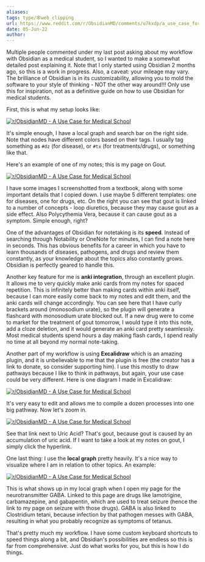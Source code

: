 ```yaml
---
aliases: 
tags: type/🕸web_clipping
url: https://www.reddit.com/r/ObsidianMD/comments/u7kxdp/a_use_case_for_medical_school/
date: 05-Jun-22
author:
---
```



Multiple people commented under my last post asking about my workflow with Obsidian as a medical student, so I wanted to make a somewhat detailed post explaining it. Note that I only started using Obsidian 2 months ago, so this is a work in progress. Also, a caveat: your mileage may vary. The brilliance of Obsidian is in its customizability, allowing you to mold the software to your style of thinking - NOT the other way around!!! Only use this for inspiration, not as a definitive guide on how to use Obsidian for medical students.

First, this is what my setup looks like:

[![r/ObsidianMD - A Use Case for Medical School](https://preview.redd.it/hnxbk0wezku81.png?width=1915&format=png&auto=webp&s=4c96ba20e2d263ab280b0ecd69e20d88cccaf49a)](https://preview.redd.it/hnxbk0wezku81.png?width=1915&format=png&auto=webp&s=4c96ba20e2d263ab280b0ecd69e20d88cccaf49a)

It's simple enough, I have a local graph and search bar on the right side. Note that nodes have different colors based on their tags. I usually tag something as `#dz` (for disease), or `#tx` (for treatments/drugs), or something like that.

Here's an example of one of my notes; this is my page on Gout.

[![r/ObsidianMD - A Use Case for Medical School](https://preview.redd.it/8qcdbo390lu81.png?width=1919&format=png&auto=webp&s=169c3913ff2f01ea87710de8cb28785396913290)](https://preview.redd.it/8qcdbo390lu81.png?width=1919&format=png&auto=webp&s=169c3913ff2f01ea87710de8cb28785396913290)

I have some images I screenshotted from a textbook, along with some important details that I copied down. I use maybe 5 different templates: one for diseases, one for drugs, etc. On the right you can see that gout is linked to a number of concepts - loop diuretics, because they may cause gout as a side effect. Also Polycythemia Vera, because it can cause gout as a symptom. Simple enough, right?

One of the advantages of Obsidian for notetaking is its **speed**. Instead of searching through Notability or OneNote for minutes, I can find a note here in seconds. This has obvious benefits for a career in which you have to learn thousands of diseases, pathogens, and drugs and review them constantly, as your knowledge about the topics also constantly grows. Obsidian is perfectly geared to handle this.

Another key feature for me is **anki integration**, through an excellent plugin. It allows me to very quickly make anki cards from my notes for spaced repetition. This is infinitely better than making cards within anki itself, because I can more easily come back to my notes and edit them, and the anki cards will change accordingly. You can see here that I have curly brackets around {monosodium urate}, so the plugin will generate a flashcard with monosodium urate blocked out. If a new drug were to come to market for the treatment of gout tomorrow, I would type it into this note, add a cloze deletion, and it would generate an anki card pretty seamlessly. Most medical students spend hours a day making flash cards, I spend really no time at all beyond my normal note-taking.

Another part of my workflow is using **Excalidraw** which is an amazing plugin, and it is unbelievable to me that the plugin is free (the creator has a link to donate, so consider supporting him). I use this mostly to draw pathways because I like to think in pathways, but again, your use case could be very different. Here is one diagram I made in Excalidraw:

[![r/ObsidianMD - A Use Case for Medical School](https://preview.redd.it/b7eu8xje3lu81.png?width=1076&format=png&auto=webp&s=31cba37804167528ada77ce9a02f2617e8c8b848)](https://preview.redd.it/b7eu8xje3lu81.png?width=1076&format=png&auto=webp&s=31cba37804167528ada77ce9a02f2617e8c8b848)

It's very easy to edit and allows me to compile a dozen processes into one big pathway. Now let's zoom in.

[![r/ObsidianMD - A Use Case for Medical School](https://preview.redd.it/qn313ghn3lu81.png?width=1083&format=png&auto=webp&s=774b1330aed795f64594985f5f58aa441794e646)](https://preview.redd.it/qn313ghn3lu81.png?width=1083&format=png&auto=webp&s=774b1330aed795f64594985f5f58aa441794e646)

See that link next to Uric Acid? That's gout, because gout is caused by an accumulation of uric acid. If I want to take a look at my notes on gout, I simply click the hyperlink.

One last thing: I use the **local graph** pretty heavily. It's a nice way to visualize where I am in relation to other topics. An example:

[![r/ObsidianMD - A Use Case for Medical School](https://preview.redd.it/ve6bbbxx4lu81.png?width=756&format=png&auto=webp&s=a92d70ed8c03882447bc99dd5bd7555f6225d4df)](https://preview.redd.it/ve6bbbxx4lu81.png?width=756&format=png&auto=webp&s=a92d70ed8c03882447bc99dd5bd7555f6225d4df)

This is what shows up in my local graph when I open my page for the neurotransmitter GABA. Linked to this page are drugs like lamotrigine, carbamazepine, and gabapentin, which are used to treat seizure (hence the link to my page on seizure with those drugs). GABA is also linked to Clostridium tetani, because infection by that pathogen messes with GABA, resulting in what you probably recognize as symptoms of tetanus.

That's pretty much my workflow. I have some custom keyboard shortcuts to speed things along a bit, and Obsidian's possibilities are endless so this is far from comprehensive. Just do what works for you, but this is how I do things.